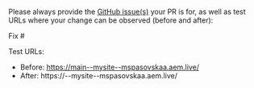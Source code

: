 Please always provide the [GitHub issue(s)](../issues) your PR is for, as well as test URLs where your change can be observed (before and after):

Fix #<gh-issue-id>

Test URLs:
- Before: https://main--mysite--mspasovskaa.aem.live/
- After: https://<branch>--mysite--mspasovskaa.aem.live/
